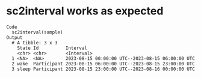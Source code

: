 # sc2interval works as expected

    Code
      sc2interval(sample)
    Output
      # A tibble: 3 x 3
        State Id          Interval                                        
        <chr> <chr>       <Interval>                                      
      1 <NA>  <NA>        2023-08-15 00:00:00 UTC--2023-08-15 06:00:00 UTC
      2 wake  Participant 2023-08-15 06:00:00 UTC--2023-08-15 23:00:00 UTC
      3 sleep Participant 2023-08-15 23:00:00 UTC--2023-08-16 00:00:00 UTC

